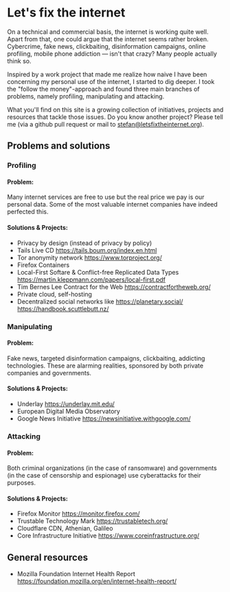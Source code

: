 # Let's fix the internet

On a technical and commercial basis, the internet is working quite well. Apart from that, one could argue that the internet seems rather broken. Cybercrime, fake news, clickbaiting, disinformation campaigns, online profiling, mobile phone addiction — isn't that crazy? Many people actually think so.

Inspired by a work project that made me realize how naive I have been concerning my personal use of the internet, I started to dig deeper. I took the "follow the money"-approach and found three main branches of problems, namely profiling, manipulating and attacking.

What you'll find on this site is a growing collection of initiatives, projects and resources that tackle those issues. Do you know another project? Please tell me (via a github pull request or mail to stefan@letsfixtheinternet.org).

## Problems and solutions

### Profiling
#### Problem: ####

Many internet services are free to use but the real price we pay is our personal data. Some of the most valuable internet companies have indeed perfected this.

#### Solutions & Projects: ####
 - Privacy by design (instead of privacy by policy)
 - Tails Live CD https://tails.boum.org/index.en.html 
 - Tor anonymity network https://www.torproject.org/
 - Firefox Containers 
 - Local-First Softare & Conflict-free Replicated Data Types https://martin.kleppmann.com/papers/local-first.pdf
 - Tim Bernes Lee Contract for the Web https://contractfortheweb.org/
 - Private cloud, self-hosting
 - Decentralized social networks like https://planetary.social/ https://handbook.scuttlebutt.nz/

### Manipulating
#### Problem: ####

Fake news, targeted disinformation campaigns, clickbaiting, addicting technologies. These are alarming realities, sponsored by both private companies and governments.

#### Solutions & Projects: ####
 - Underlay https://underlay.mit.edu/
 - European Digital Media Observatory
 - Google News Initiative https://newsinitiative.withgoogle.com/

### Attacking
#### Problem: ####

Both criminal organizations (in the case of ransomware) and governments (in the case of censorship and espionage) use cyberattacks for their purposes.

#### Solutions & Projects: ####
 - Firefox Monitor https://monitor.firefox.com/
 - Trustable Technology Mark https://trustabletech.org/
 - Cloudflare CDN, Athenian, Galileo
 - Core Infrastructure Initiative https://www.coreinfrastructure.org/
 
## General resources
 - Mozilla Foundation Internet Health Report https://foundation.mozilla.org/en/internet-health-report/



